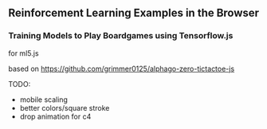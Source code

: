 ## Reinforcement Learning Examples in the Browser
### Training Models to Play Boardgames using Tensorflow.js

for ml5.js

based on https://github.com/grimmer0125/alphago-zero-tictactoe-js


TODO:
- mobile scaling
- better colors/square stroke
- drop animation for c4
